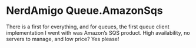 # NerdAmigo Queue.AmazonSqs

There is a first for everything, and for queues, the first queue client implementation I went with was Amazon’s SQS product. High availability, no servers to manage, and low price? Yes please!

